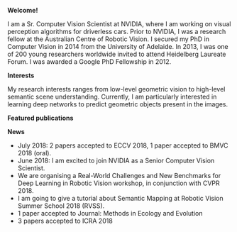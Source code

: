 **Welcome!**

I am a Sr. Computer Vision Scientist at NVIDIA, where I am working on visual perception algorithms for driverless cars. Prior to NVIDIA, I was a research fellow at the Australian Centre of Robotic Vision. I secured my PhD in Computer Vision in 2014 from the University of Adelaide. In 2013, I was one of 200 young researchers worldwide invited to attend Heidelberg Laureate Forum. I was awarded a Google PhD Fellowship in 2012.

**Interests**

My research interests ranges from low-level geometric vision to high-level semantic scene understanding. Currently, I am particularly interested in learning deep networks to predict geometric objects present in the images.

**Featured publications**

**News**
* July 2018: 2 papers accepted to ECCV 2018, 1 paper accepted to BMVC 2018 (oral). 
* June 2018: I am excited to join NVIDIA as a Senior Computer Vision Scientist. 
* We are organising a Real-World Challenges and New Benchmarks for Deep Learning in Robotic Vision workshop, in conjunction with CVPR 2018. 
* I am going to give a tutorial about Semantic Mapping at Robotic Vision Summer School 2018 (RVSS). 
* 1 paper accepted to Journal: Methods in Ecology and Evolution 
* 3 papers accepted to ICRA 2018
